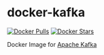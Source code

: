 # docker-kafka

[![Docker Pulls](https://img.shields.io/docker/pulls/aelesbao/kafka.svg)](https://hub.docker.com/r/aelesbao/kafka/)
[![Docker Stars](https://img.shields.io/docker/stars/aelesbao/kafka.svg)](https://hub.docker.com/r/aelesbao/kafka/)

Docker Image for [Apache Kafka](https://kafka.apache.org)

